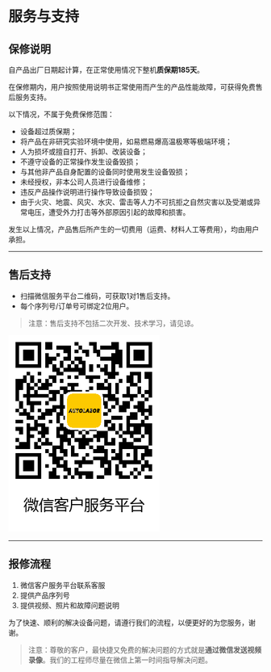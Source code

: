 # 服务与支持

## 保修说明

自产品出厂日期起计算，在正常使用情况下整机**质保期185天**。

在保修期内，用户按照使用说明书正常使用而产生的产品性能故障，可获得免费售后服务支持。

以下情况，不属于免费保修范围：
*	设备超过质保期；
*	将产品在非研究实验环境中使用，如易燃易爆高温极寒等极端环境；
*	人为损坏或擅自打开、拆卸、改装设备；
*	不遵守设备的正常操作发生设备毁损；
*	与其他非产品自身配置的设备同时使用发生设备毁损；
*	未经授权，非本公司人员进行设备维修；
*	违反产品操作说明进行操作导致设备损毁；
*	由于火灾、地震、风灾、水灾、雷击等人力不可抗拒之自然灾害以及受潮或异常电压，遭受外力打击等外部原因引起的故障和损害。

发生以上情况，产品售后所产生的一切费用（运费、材料人工等费用），均由用户承担。

***

## 售后支持

*	扫描微信服务平台二维码，可获取1对1售后支持。
*	每个序列号/订单号可绑定2位用户。

> 注意：售后支持不包括二次开发、技术学习，请见谅。

![](imgs/wechat.png)

***

## 报修流程

1. 微信客户服务平台联系客服
2. 提供产品序列号
3. 提供视频、照片和故障问题说明

为了快速、顺利的解决设备问题，请遵行我们的流程，以便更好的为您服务，谢谢。

> 注意：尊敬的客户，最快捷又免费的解决问题的方式就是**通过微信发送视频录像**。我们的工程师尽量在微信上第一时间指导解决问题。